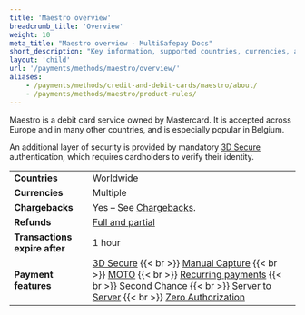 ```yaml
---
title: 'Maestro overview'
breadcrumb_title: 'Overview'
weight: 10
meta_title: "Maestro overview - MultiSafepay Docs"
short_description: "Key information, supported countries, currencies, and features"
layout: 'child'
url: '/payments/methods/maestro/overview/'
aliases:
    - /payments/methods/credit-and-debit-cards/maestro/about/
    - /payments/methods/maestro/product-rules/
---
```

Maestro is a debit card service owned by Mastercard. It is accepted across Europe and in many other countries, and is especially popular in Belgium. 

An additional layer of security is provided by mandatory [3D Secure](/features/3d-secure/) authentication, which requires cardholders to verify their identity.

|   |   |   |
|---|---|---|
| **Countries**  | Worldwide  | 
| **Currencies**  | Multiple | 
| **Chargebacks**  | Yes – See [Chargebacks](/payments/chargebacks/). | 
| **Refunds** | [Full and partial](/refunds/full-partial/) |
| **Transactions expire after** | 1 hour | 
| **Payment features** | [3D Secure](/features/3d-secure/) {{< br >}} [Manual Capture](/features/manual-capture/) {{< br >}} [MOTO](/features/moto/) {{< br >}} [Recurring payments](/features/recurring-payments/) {{< br >}} [Second Chance](/features/second-chance/) {{< br >}} [Server to Server](/features/server-to-server/) {{< br >}} [Zero Authorization](/features/zero-authorization/) |




